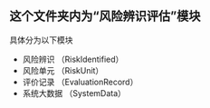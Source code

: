 ## 这个文件夹内为“风险辨识评估”模块
具体分为以下模块
+ 风险辨识 （RiskIdentified）
+ 风险单元 （RiskUnit）
+ 评价记录 （EvaluationRecord）
+ 系统大数据 （SystemData）

